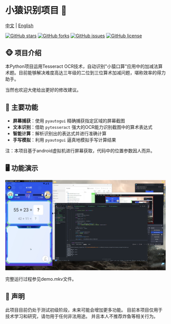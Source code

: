 # 小猿识别项目 🐒

[中文](README.md) | [English](README-en.md)

[![GitHub stars](https://img.shields.io/github/stars/Jesse-Plcx/xiaoyuan_recognition.svg)](https://github.com/Jesse-Plcx/xiaoyuan_recognition/stargazers)
[![GitHub forks](https://img.shields.io/github/forks/Jesse-Plcx/xiaoyuan_recognition.svg)](https://github.com/Jesse-Plcx/xiaoyuan_recognition/network)
[![GitHub issues](https://img.shields.io/github/issues/Jesse-Plcx/xiaoyuan_recognition.svg)](https://github.com/Jesse-Plcx/xiaoyuan_recognition/issues)
[![GitHub license](https://img.shields.io/github/license/Jesse-Plcx/xiaoyuan_recognition.svg)](https://github.com/Jesse-Plcx/xiaoyuan_recognition/blob/master/LICENSE)

## 🐵 项目介绍
本Python项目运用Tesseract OCR技术，自动识别"小猿口算"应用中的加减法算术题。目前能够解决难度高达三年级的二位到三位算术加减问题，堪称效率的得力助手。

当然也欢迎大佬给出更好的修改建议。

## 🚀 主要功能

- **屏幕捕获**：使用 `pyautogui` 精确捕获指定区域的屏幕截图
- **文本识别**：借助 `pytesseract` 强大的OCR能力识别截图中的算术表达式
- **智能计算**：解析识别出的表达式并进行准确计算
- **手写模拟**：利用 `pyautogui` 逼真地模拟手写计算结果

注：本项目基于android虚拟机进行屏幕获取，代码中的位置参数因人而异。

## 🖥️ 功能演示

![功能演示](./demo.png)

完整运行过程参见demo.mkv文件。

## 🚨 声明
此项目目前仍处于测试初级阶段，未来可能会增加更多功能。
目前本项目仅用于技术学习和研究，请勿用于任何非法用途。
并且本人不推荐炸鱼等相关行为。
